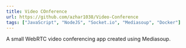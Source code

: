 ```yaml
---
title: Video COnference
url: https://github.com/azhar1038/Video-Conference
tags: ["JavaScript", "NodeJS", "Socket.io", "Mediasoup", "Docker"]
---
```


A small WebRTC video conferencing app created using Mediasoup.
